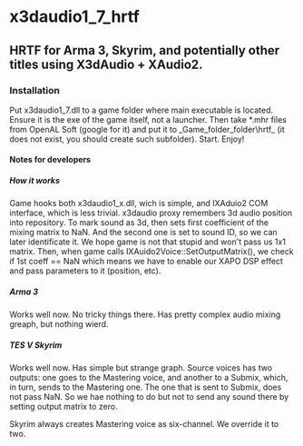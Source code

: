 # x3daudio1_7_hrtf
## HRTF for Arma 3, Skyrim, and potentially other titles using X3dAudio + XAudio2.

### Installation
Put x3daudio1_7.dll to a game folder where main executable is located. Ensure it is the exe of the game itself, not a launcher. Then take *.mhr files from OpenAL Soft (google for it) and put it to _Game_folder_folder\hrtf\_ (it does not exist, you should create such subfolder). Start. Enjoy!

#### Notes for developers
##### How it works
Game hooks both x3daudio1_x.dll, wich is simple, and IXAduio2 COM interface, which is less trivial.
x3daudio proxy remembers 3d audio position into repository. To mark sound as 3d, then sets first coefficient of the mixing matrix to NaN. And the second one is set to sound ID, so we can later identificate it. We hope game is not that stupid and won't pass us 1x1 matrix.
Then, when game calls IXAuido2Voice::SetOutputMatrix(), we check if 1st coeff == NaN which means we have to enable our XAPO DSP effect and pass parameters to it (position, etc).

##### Arma 3
Works well now. No tricky things there. Has pretty complex audio mixing greaph, but nothing wierd.

##### TES V Skyrim
Works well now. Has simple but strange graph. Source voices has two outputs: one goes to the Mastering voice, and another to a Submix, which, in turn, sends to the Mastering one. The one that is sent to Submix, does not pass NaN. So we hae nothing to do but not to send any sound there by setting output matrix to zero.

Skyrim always creates Mastering voice as six-channel. We override it to two.
